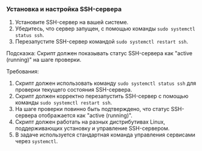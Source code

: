 
### Установка и настройка SSH-сервера

1. Установите SSH-сервер на вашей системе.
2. Убедитесь, что сервер запущен, с помощью команды `sudo systemctl status ssh`.
3. Перезапустите SSH-сервер командой `sudo systemctl restart ssh`.

Подсказка: Скрипт должен показывать статус SSH-сервера как "active (running)" на шаге проверки.

Требования:
1. Скрипт должен использовать команду `sudo systemctl status ssh` для проверки текущего состояния SSH-сервера. 
2. Скрипт должен корректно перезапустить SSH-сервер с помощью команды `sudo systemctl restart ssh`. 
3. На шаге проверки повинно быть подтверждено, что статус SSH-сервера отображается как "active (running)". 
4. Скрипт должен работать на разных дистрибутивах Linux, поддерживающих установку и управление SSH-сервером. 
5. В задаче используется стандартная команда управления сервисами через `systemctl`.